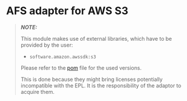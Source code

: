 # AFS adapter for AWS S3

> **_NOTE:_**  
> 
> This module makes use of external libraries, which have to be provided by the user:  
> - `software.amazon.awssdk:s3`
> 
> Please refer to the [pom](../pom.xml) file for the used versions.
> 
> This is done because they might bring licenses potentially incompatible with the EPL. It is the responsibility of the adaptor to acquire them.
